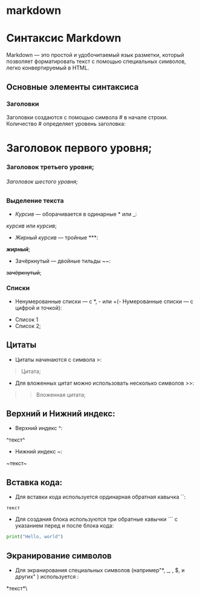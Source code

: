 # markdown
# Синтаксис Markdown

Markdown — это простой и удобочитаемый язык разметки, который позволяет форматировать текст с помощью специальных символов, легко конвертируемый в HTML.

## Основные элементы синтаксиса

### Заголовки
Заголовки создаются с помощью символа # в начале строки. Количество # определяет уровень заголовка:

# Заголовок первого уровня;


### Заголовок третьего уровня;


###### Заголовок шестого уровня;


### Выделение текста
- *Курсив* — оборачивается в одинарные * или _:

*курсив* или _курсив_;

- *Жирный курсив* — тройные ***:

***жирный***;

- Зачёркнутый — двойные тильды ~~:

~~зачёркнутый~~;

### Списки
- Ненумерованные списки — с *, - или +(- Нумерованные списки — с цифрой и точкой):

+ Список 1
+ Список 2;

## Цитаты
- Цитаты начинаются с символа >:
> Цитата;

- Для вложенных цитат можно использовать несколько символов >>:

>> Вложенная цитата;

## Верхний и Нижний индекс: 

- Верхний индекс ^:

^текст^

- Нижний индекс ~:

~текст~

## Вставка кода:

- Для вставки кода используется ординарная обратная кавычка ``:

`текст`

- Для создания блока используются три обратные кавычки ``` с указанием перед и после блока кода:

```python
print("Hello, world")
```

## Экранирование символов

- Для экранирования специальных символов (например"*, _, \, $, и других" ) используется \:

\*текст*\



